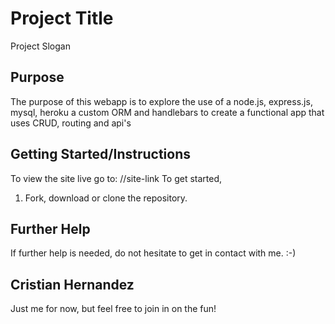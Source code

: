 # Project Title
Project Slogan
## Purpose
The purpose of this webapp is to explore the use of a node.js, express.js, mysql, heroku a custom ORM and handlebars to create a functional app that uses CRUD, routing and api's
## Getting Started/Instructions
To view the site live go to: //site-link
To get started,
1. Fork, download or clone the repository.
## Further Help
If further help is needed, do not hesitate to get in contact with me.  :-)
## Cristian Hernandez
Just me for now, but feel free to join in on the fun!